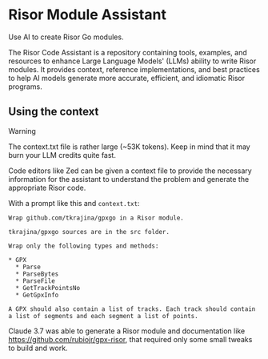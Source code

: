 # Risor Module Assistant

Use AI to create Risor Go modules.

The Risor Code Assistant is a repository containing tools, examples, and resources to enhance Large Language Models' (LLMs) ability to write Risor modules. It provides context, reference implementations, and best practices to help AI models generate more accurate, efficient, and idiomatic Risor programs.

## Using the context

> [!WARNING]
> The context.txt file is rather large (~53K tokens). Keep in mind that it may burn your LLM credits quite fast.

Code editors like Zed can be given a context file to provide the necessary information for the assistant to understand the problem and generate the appropriate Risor code.

With a prompt like this and `context.txt`:

```
Wrap github.com/tkrajina/gpxgo in a Risor module.

tkrajina/gpxgo sources are in the src folder.

Wrap only the following types and methods:

* GPX
  * Parse
  * ParseBytes
  * ParseFile
  * GetTrackPointsNo
  * GetGpxInfo

A GPX should also contain a list of tracks. Each track should contain a list of segments and each segment a list of points.
```

Claude 3.7 was able to generate a Risor module and documentation like https://github.com/rubiojr/gpx-risor, that required only some small tweaks to build and work.
